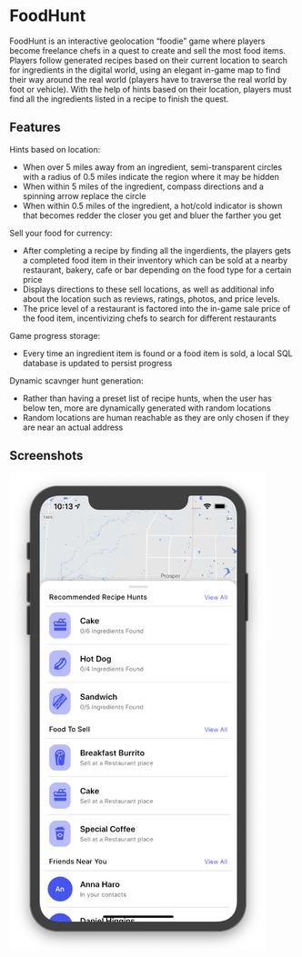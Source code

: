 # FoodHunt

FoodHunt is an interactive geolocation “foodie” game where players become freelance
chefs in a quest to create and sell the most food items. Players follow generated recipes based on their current location to search for ingredients in the digital world, using an elegant in-game map to find their way around the real world (players have to traverse the real world by foot or vehicle). With the help of hints based on their location, players must find all the ingredients listed in a recipe to finish the quest.

## Features
Hints based on location:
 - When over 5 miles away from an ingredient, semi-transparent circles with a radius of 0.5 miles indicate the region where it may be hidden
 - When within 5 miles of the ingredient, compass directions and a spinning arrow replace the circle
- When within 0.5 miles of the ingredient, a hot/cold indicator is shown that becomes
redder the closer you get and bluer the farther you get

Sell your food for currency:
- After completing a recipe by finding all the ingerdients, the players gets a completed food item in their inventory which can be sold at a nearby restaurant, bakery, cafe or bar depending on the food type for a certain price 
- Displays directions to these sell locations, as well as additional info about the location such as reviews, ratings, photos, and price levels. 
- The price level of a restaurant is factored into the in-game sale price of the food item, incentivizing chefs to search for different restaurants

Game progress storage:
 - Every time an ingredient item is found or a food item is sold, a local SQL database is updated to persist progress

Dynamic scavnger hunt generation:
 - Rather than having a preset list of recipe hunts, when the user has below ten, more are dynamically generated with random locations
 - Random locations are human reachable as they are only chosen if they are near an actual address

## Screenshots
![](screenshots/menu_open.png)
